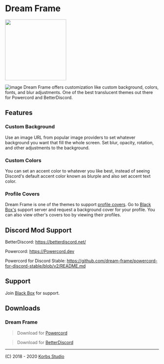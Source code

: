 # Dream Frame
<img src="https://i.imgur.com/g9Us8jt.png" data-canonical-src="https://i.imgur.com/g9Us8jt.png" width="200"/>

![image](https://i.imgur.com/1n7dR7t.jpg)
Dream Frame offers customization like custom background, colors, fonts, and blur adjustments. One of the best translucent themes out there for Powercord and BetterDiscord.

## Features
 ### Custom Background
 Use an image URL from popular image providers to set whatever background you want that fill the whole screen. Set blur, opacity, rotation, and other adjustments to the background.
 ### Custom Colors
 You can set an accent color to whatever you like best, instead of seeing Discord's default accent color known as blurple and also set accent text color.
 ### Profile Covers
 Dream Frame is one of the themes to support [profile covers](https://github.com/Discord-Custom-Covers/usrbg). Go to [Black Box's](https://discord.gg/TeRQEPb) support server and request a background cover for your profile. You can also view other's covers too by viewing their profiles.

## Discord Mod Support
BetterDiscord: https://betterdiscord.net/

Powercord: https://Powercord.dev

Powercord for Discord Stable: https://github.com/dream-frame/powercord-for-discord-stable/blob/v2/README.md

## Support
Join [Black Box](https://discord.gg/TeRQEPb) for support.

## Downloads
### Dream Frame
 > Download for [Powercord](https://github.com/dream-frame/Dream-Frame/raw/master/Downloads/Powercord/Dream-Frame.zip)
 
 > Download for [BetterDiscord](https://github.com/dream-frame/Dream-Frame/blob/master/Downloads/BetterDiscord/DreamFrame.theme.css)
 
___
(C) 2018 - 2020 [Korbs Studio](https://KorbsStudio.com)
